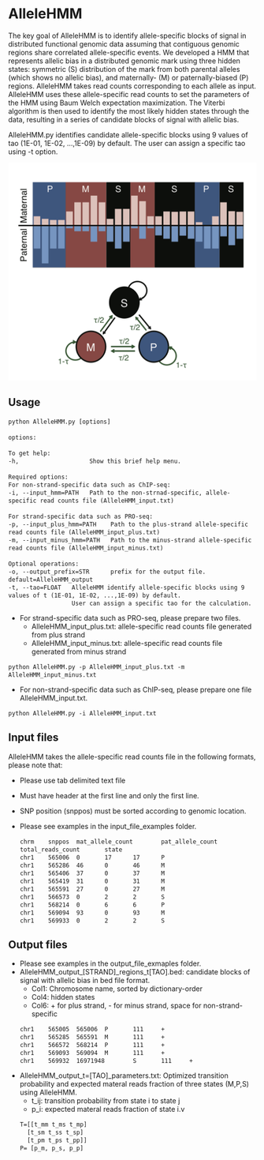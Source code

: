 # AlleleHMM
The key goal of AlleleHMM is to identify allele-specific blocks of signal in distributed functional genomic data assuming that contiguous genomic regions share correlated allele-specific events. We developed a HMM that represents allelic bias in a distributed genomic mark using three hidden states: symmetric (S) distribution of the mark from both parental alleles (which shows no allelic bias), and maternally- (M) or paternally-biased (P) regions. AlleleHMM takes read counts corresponding to each allele as input. AlleleHMM uses these allele-specific read counts to set the parameters of the HMM using Baum Welch expectation maximization. The Viterbi algorithm is then used to identify the most likely hidden states through the data, resulting in a series of candidate blocks of signal with allelic bias.

AlleleHMM.py identifies candidate allele-specific blocks using 9 values of tao (1E-01, 1E-02, ...,1E-09) by default. The user can assign a specific tao using -t option.

<img src="AlleleHMM.png">

## Usage
```````
python AlleleHMM.py [options]

options:

To get help:
-h,                    Show this brief help menu.

Required options:
For non-strand-specific data such as ChIP-seq:
-i, --input_hmm=PATH   Path to the non-strnad-specific, allele-specific read counts file (AlleleHMM_input.txt)

For strand-specific data such as PRO-seq:
-p, --input_plus_hmm=PATH    Path to the plus-strand allele-specific read counts file (AlleleHMM_input_plus.txt)
-m, --input_minus_hmm=PATH   Path to the minus-strand allele-specific read counts file (AlleleHMM_input_minus.txt)

Optional operations:
-o, --output_prefix=STR      prefix for the output file. default=AlleleHMM_output
-t, --tao=FLOAT   AlleleHMM identify allele-specific blocks using 9 values of t (1E-01, 1E-02, ...,1E-09) by default.
                  User can assign a specific tao for the calculation.
```````

+ For strand-specific data such as PRO-seq, please prepare two files.
  * AlleleHMM_input_plus.txt: allele-specific read counts file generated from plus strand
  * AlleleHMM_input_minus.txt: allele-specific read counts file generated from minus strand
```````
python AlleleHMM.py -p AlleleHMM_input_plus.txt -m AlleleHMM_input_minus.txt
```````
+ For non-strand-specific data such as ChIP-seq, please prepare one file AlleleHMM_input.txt.
```````
python AlleleHMM.py -i AlleleHMM_input.txt
```````

## Input files

AlleleHMM takes the allele-specific read counts file in the following formats, please note that:
+ Please use tab delimited text file
+ Must have header at the first line and only the first line.
+ SNP position (snppos) must be sorted according to genomic location. 
+ Please see examples in the input_file_examples folder.

    ```````
    chrm    snppos  mat_allele_count        pat_allele_count        total_reads_count       state
    chr1    565006  0       17      17      P
    chr1    565286  46      0       46      M
    chr1    565406  37      0       37      M
    chr1    565419  31      0       31      M
    chr1    565591  27      0       27      M
    chr1    566573  0       2       2       S
    chr1    568214  0       6       6       P
    chr1    569094  93      0       93      M
    chr1    569933  0       2       2       S
    ```````


## Output files
+ Please see examples in the output_file_exmaples folder.
+ AlleleHMM_output_[STRAND]_regions_t[TAO].bed: candidate blocks of signal with allelic bias in bed file format.
    * Col1: Chromosome name, sorted by dictionary-order
    * Col4: hidden states
    * Col6: + for plus strand, - for minus strand, space for non-strand-specific
    ```````
    chr1    565005  565006  P       111     +
    chr1    565285  565591  M       111     +
    chr1    566572  568214  P       111     +
    chr1    569093  569094  M       111     +
    chr1    569932  16971948        S       111     +
    ```````
+ AlleleHMM_output_t=[TAO]_parameters.txt: Optimized transition probability and expected materal reads fraction of three states (M,P,S) using AlleleHMM. 
    * t_ij: transition probability from state i to state j
    * p_i: expected materal reads fraction of state i.v
    ```````
    T=[[t_mm t_ms t_mp]
      [t_sm t_ss t_sp]
      [t_pm t_ps t_pp]]
    P= [p_m, p_s, p_p]
    ```````


